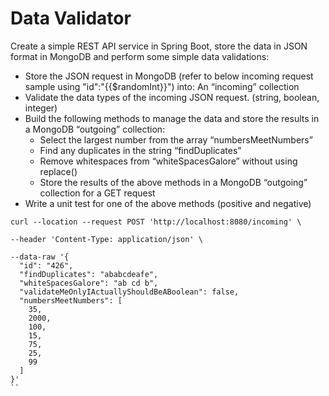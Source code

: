 # Data Validator

Create a simple REST API service in Spring Boot, store the data in JSON format in MongoDB  and perform some simple data validations:

- Store the JSON request in MongoDB (refer to below incoming request sample using "id":"{{$randomInt}}") into:  An “incoming” collection
- Validate the data types of the incoming JSON request. (string, boolean, integer)
- Build the following methods to manage the data and store the results in a MongoDB “outgoing” collection:
  - Select the largest number from the array “numbersMeetNumbers”
  - Find any duplicates in the string “findDuplicates”
  - Remove whitespaces from “whiteSpacesGalore” without using replace()
  - Store the results of the above methods in a MongoDB “outgoing” collection for a GET request
- Write a unit test for one of the above methods (positive and negative)

```
curl --location --request POST 'http://localhost:8080/incoming' \

--header 'Content-Type: application/json' \

--data-raw '{
  "id": "426",
  "findDuplicates": "ababcdeafe",
  "whiteSpacesGalore": "ab cd b",
  "validateMeOnlyIActuallyShouldBeABoolean": false,
  "numbersMeetNumbers": [
    35,
    2000,
    100,
    15,
    75,
    25,
    99
  ]
}'
``
